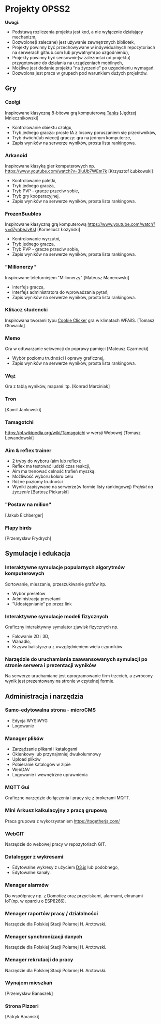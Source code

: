 # Projekty OPSS2

**Uwagi**:
- Podstawą rozliczenia projektu jest kod, a nie wyłącznie działający mechanizm,
- Dozwolone(i zalecane) jest używanie zewnętrznych bibliotek,
- Projekty powinny być przechowywane w indywidualnych repozytoriach na serwerach github.com lub prywatnym(po uzgodnieniu),
- Projekty powinny być sensownie(w zależności od projektu) przygotowane do działania na urządzeniach mobilnych,
- Możliwe jest dodanie projektu "na życzenie" po uzgodnieniu wymagań.
- Dozwolona jest praca w grupach pod warunkiem dużych projektów.


## Gry
### Czołgi
Inspirowane klasyczną 8-bitowa grą komputerową [Tanks](https://www.youtube.com/watch?v=fe3oO3zMWWk) [Jędrzej Mniecznikowski]
- Kontrolowanie obiektu czołgu,
- Tryb jednego gracza: proste IA z losowy poruszaniem się przeciwników,
- Tryb dwóch(lub więcej) graczy: gra na jednym komputerze,
- Zapis wyników na serwerze wyników, prosta lista rankingowa.

### Arkanoid
Inspirowane klasyką gier komputerowych np. https://www.youtube.com/watch?v=3luUb7WEm7k [Krzysztof Łubkowski]
- Kontrolowanie paletki,
- Tryb jednego gracza,
- Tryb PVP - gracze przeciw sobie,
- Tryb gry kooperacyjnej,
- Zapis wyników na serwerze wyników, prosta lista rankingowa.

### FrozenBuubles
Inspirowane klasyczną grą komputerową https://www.youtube.com/watch?v=d7ynbeJvKsI [Korneliusz Łożyński]
- Kontrolowanie wyrzutni,
- Tryb jednego gracza,
- Tryb PVP - gracze przeciw sobie,
- Zapis wyników na serwerze wyników, prosta lista rankingowa.

### "Milionerzy"
Inspirowane teleturniejem "Milionerzy" [Mateusz Manerowski]
- Interfejs gracza,
- Interfejs administratora do wprowadzania pytań,
- Zapis wyników na serwerze wyników, prosta lista rankingowa.

### Klikacz studencki
Inspirowana tworami typu [Cookie Clicker](http://orteil.dashnet.org/cookieclicker/) gra w klimatach WFAiIS. [Tomasz Głowacki]

### Memo
Gra w odtwarzanie sekwencji do poprawy pamięci [Mateusz Czarnecki]
- Wybór poziomu trudności i oprawy graficznej,
- Zapis wyników na serwerze wyników, prosta lista rankingowa.

### Wąż
Gra z tablą wyników, mapami itp. [Konrad Marciniak]

### Tron
[Kamil Jankowski]

### Tamagotchi
https://pl.wikipedia.org/wiki/Tamagotchi w wersji Webowej [Tomasz Lewandowski]


### Aim & reflex trainer 
- 2 tryby do wyboru (aim lub reflex):
 - Reflex ma testować ludzki czas reakcji,
 - Aim ma trenować celność trafień myszką.
- Możliwość wyboru koloru celu
- Różne poziomy trudności
- Wyniki zapisywane na serwerze(w formie listy rankingowej)
*Projekt na życzenie* [Bartosz Piekarski]

### "Postaw na milion"
[Jakub Eichberger]

### Flapy birds
[Przemysław Frydrych]

## Symulacje i edukacja

### Interaktywne symulacje popularnych algorytmów komputerowych
Sortowanie, mieszanie, przeszukiwanie grafów itp.
- Wybór presetów
- Administracja presetami
- "Udostępnianie" po przez link

### Interaktywne symulacje modeli fizycznych
Graficzny interaktywny symulator zjawisk fizycznych np.
- Falowanie 2D i 3D,
- Wahadło,
- Krzywa balistyczna z uwzględnieniem wielu czynników

### Narzędzie do uruchamiania zaawansowanych symulacji po stronie serwera i prezentacji wyników
Na serwerze uruchamiane jest oprogramowanie firm trzecich, a zwrócony wynik jest prezentowany na stronie w czytelnej formie.

## Administracja i narzędzia

### Samo-edytowalna strona - microCMS
- Edycja WYSIWYG
- Logowanie

### Manager plików
- Zarządzanie plikami i katalogami
- Okienkowy lub przynajmniej dwukolumnowy
- Upload plików
- Pobieranie katalogów w zipie
- WebDAV
- Logowanie i wewnętrzne uprawnienia

### MQTT Gui
Graficzne narzędzie do łączenia i pracy się z brokerami MQTT.

### Mini Arkusz kalkulacyjny z pracą grupową
Praca grupowa z wykorzystaniem https://togetherjs.com/

### WebGIT
Narzędzie do webowej pracy w repozytoriach GIT.

### Datalogger z wykresami
- Edytowalne wykresy z użyciem [D3.js](https://d3js.org/) lub podobnego,
- Edytowalne kanały.

### Menager alarmów
Do współpracy np. z Domoticz oraz przyciskami, alarmami, ekranami IoT(np. w oparciu o ESP8266).

### Menager raportów pracy / działalności
Narzędzie dla Polskiej Stacji Polarnej H. Arctowski.

### Menager synchronizacji danych
Narzędzie dla Polskiej Stacji Polarnej H. Arctowski.

### Menager rekrutacji do pracy
Narzędzie dla Polskiej Stacji Polarnej H. Arctowski.

### Wynajem mieszkań
[Przemysław Banaszek]

### Strona Pizzeri 
[Patryk Barański]
